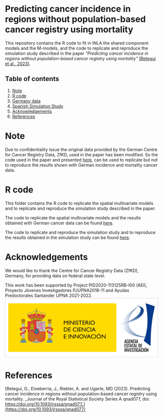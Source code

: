 # Predicting cancer incidence in regions without population-based cancer registry using mortality 

This repository contains the R code to fit in INLA the shared component models and the M-models, and the code to replicate and reproduce the simulation study described in the paper _"Predicting cancer incidence in regions without population-based cancer registry using mortality"_ [(Retegui et al., 2023)](https://doi.org/10.1093/jrsssa/qnad077).

## Table of contents

1.  [Note](#Note)
2.  [R code](#Rcode)
  1. [Germany data](#Germany)
  2. [Spanish Simulation Study](#Spain)
3.  [Acknowledgements](#Acknowledgements)
4.  [References](#Ref)

# Note <a name="Note"/>

Due to confidentiality issue the original data provided by the German Centre for Cancer Registry Data, ZfKD, used in the paper has been modified. So the code used in the paper and presented [here](https://github.com/spatialstatisticsupna/Project_cancer_incidence/tree/main/R), can be used to replicate but not to reproduce the results shown with German incidence and mortality cancer data.

# R code <a name="Rcode"/>
This folder contains the R code to replicate the spatial multivariate models and to replicate and reproduce the simulation study described in the paper.

The code to replicate the spatial multivariate models and the results obtained with German cancer data can be found [here](https://github.com/spatialstatisticsupna/Project_cancer_incidence/tree/main/R/Germany_data).

The code to replicate and reproduce the simulation study and to reproduce the results obtained in the simulation study can be found [here](https://github.com/spatialstatisticsupna/Project_cancer_incidence/tree/main/R/Spanish_Simulation_Study).

# Acknowledgements <a name="Acknowledgements"/>
We would like to thank the Centre for Cancer Registry Data (ZfKD), Germany, for providing data on federal state level.

This work has been supported by Project PID2020-113125RB-I00 (AEI), Proyecto Jóvenes Investigadores PJUPNA2018-11 and Ayudas Predoctorales Santander UPNA
2021-2022.
![plot](https://github.com/spatialstatisticsupna/Estimating_LOCP_cancer_mortality_rates/blob/main/micin-aei.jpg)

# References <a name="Ref"/>

[Retegui, G., Etxeberria, J., Riebler, A. and Ugarte, MD (2023). Predicting cancer incidence in regions without population-based cancer registry using mortality. _Journal of the Royal Statistical Society Series A qnad077, doi: https://doi.org/10.1093/jrsssa/qnad077_](https://doi.org/10.1093/jrsssa/qnad077)
